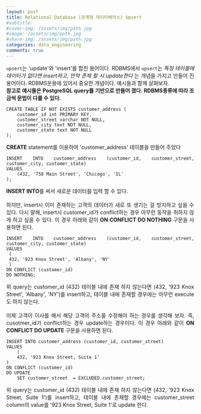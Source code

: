 ```yaml
---
layout: post
title: Relational Database (관계형 데이터베이스) Upsert
#subtitle: 
#cover-img: /assets/img/path.jpg
#image: /assets/img/path.jpg
#share-img: /assets/img/path.jpg
categories: data_engineering
comments: true
---
```


<style>
	* {
	text-align: justify}
</style>

`upsert`는 'update'와 'insert'를 합친 용어이다. RDBMS에서 `upsert`는 _특정 테이블에 데이터가 없다면 insert하고, 만약 존재 할 시 update한다_ 는 개념을 가지고 만들어 진 용어이다. RDBMS운용에 있어서 중요한 개념이다. 예시들과 함께 살펴보자.
<br>
**참고로 예시들은 PostgreSQL query를 기반으로 만들어 졌다. RDBMS종류에 따라 조금씩 문법이 다를 수 있다.**
<br>


```
CREATE TABLE IF NOT EXISTS customer_address (
    customer_id int PRIMARY KEY, 
    customer_street varchar NOT NULL,
    customer_city text NOT NULL,
    customer_state text NOT NULL
);
```

**CREATE** statement를 이용하여 'customer_address' 테이블을 만들어 주었다

```
INSERT INTO customer_address (customer_id, customer_street, customer_city, customer_state)
VALUES
    (432, '758 Main Street', 'Chicago', 'IL'
);
```

**INSERT INTO**를 써서 새로운 데이터를 입력 할 수 있다.<br><br>
하지만, insert시 이미 존재하는 고객의 데이터가 새로 또 생기는 걸 방지하고 싶을 수 있다. 다시 말해, insert시 customer_id가 conflict하는 경우 아무런 동작을 취하지 않게 하고 싶을 수 있다. 이 경우 아래와 같이 **ON CONFLICT DO NOTHING** 구문을 사용하면 된다.

```
INSERT INTO customer_address (customer_id, customer_street, customer_city, customer_state)
VALUES
 (
 432, '923 Knox Street', 'Albany', 'NY'
 ) 
ON CONFLICT (customer_id) 
DO NOTHING;
```

위 query는 customer_id (432) 테이블 내에 존재 하지 않는다면 (432, '923 Knox Street', 'Albany', 'NY')를 insert하고, 테이블 내에 존재할 경우에는 아무런 execute도 하지 않는다. 
<br><br>
이제 고객이 이사를 해서 해당 고객의 주소를 수정해야 하는 경우를 생각해 보자. 즉, cusotmer_id가 conflict하는 경우 update하는 경우이다. 이 경우 아래와 같이 **ON CONFLICT DO UPDATE** 구문을 사용하면 된다.

```
INSERT INTO customer_address (customer_id, customer_street)
VALUES
    (
    432, '923 Knox Street, Suite 1' 
) 
ON CONFLICT (customer_id) 
DO UPDATE
    SET customer_street  = EXCLUDED.customer_street;
```

위 query는 customer_id (432) 테이블 내에 존재 하지 않는다면 (432, '923 Knox Street, Suite 1')를 insert하고, 테이블 내에 존재할 경우에는 customer_street column의 value를 '923 Knox Street, Suite 1'로 update 한다.
